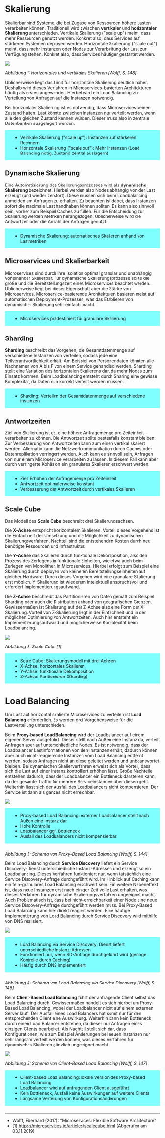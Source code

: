 # Skalierung

Skalierbar sind Systeme, die bei Zugabe von Ressourcen höhere Lasten verarbeiten können. Traditionell wird zwischen **vertikaler** und **horizontaler Skalierung** unterschieden. Vertikale Skalierung ("scale up") meint, dass mehr Ressourcen genutzt werden. Konkret also, dass Services auf stärkeren Systemen deployed werden. Horizontale Skalierung ("scale out") meint, dass mehr Instanzen oder Nodes zur Verarbeitung der Last zur Verfügung stehen. Konkret also, dass Services häufiger gestartet werden.

![](images/wolff/s148_scaling.png)

*Abbildung 1: Horizontales und vertikales Skalieren [Wolff, S. 148]*

Üblicherweise liegt das Limit für horizontale Skalierung deutlich höher. Deshalb wird dieses Verfahren in Microservices-basierten Architekturen häufig als erstes angewendet. Hierbei wird ein Load Balancing zur Verteilung von Anfragen auf die Instanzen notwendig.

Bei horizontaler Skalierung ist es notwendig, dass Microservices keinen Zustand halten. Last könnte zwischen Instanzen nur verteilt werden, wenn alle den gleichen Zustand kennen würden. Dieser muss also in zentrale Datenbanken ausgelagert werden.

<div style="background: #7FFFFF; padding: 1px 25px; margin-bottom: 25px;">

- Vertikale Skalierung ("scale up"): Instanzen auf stärkeren Rechnern
- Horizontale Skalierung ("scale out"): Mehr Instanzen (Load Balancing nötig, Zustand zentral auslagern)

</div>

## Dynamische Skalierung

Eine Automatisierung des Skalierungsprozesses wird als **dynamische Skalierung** bezeichnet. Hierbei werden also Nodes abhängig von der Last erzeugt (und wieder zerstört). Diese müssen sich beim Loadbalancing anmelden um Anfragen zu erhalten. Zu beachten ist dabei, dass Instanzen sofort die maximale Last handhaben können sollten. Es kann also sinnvoll sein, vorher zum Beispiel Caches zu füllen. Für die Entscheidung zur Skalierung werden Metriken herangezogen. Üblicherweise wird die Antwortzeit oder die Anzahl der Anfragen genutzt.

<div style="background: #7FFFFF; padding: 1px 25px; margin-bottom: 25px;">

- Dynamische Skalierung: automatisches Skalieren anhand von Lastmetriken

</div>

## Microservices und Skalierbarkeit

Microservices sind durch ihre Isolation optimal granular und unabhängig voneinander Skalierbar. Für dynamische Skalierungsprozesse sollte die größe und die Bereitstellungszeit eines Microservices beachtet werden. Üblicherweise liegt bei dieser Eigenschaft aber die Stärke von Microservices. Microservice-basierende Architekturen basieren meist auf automatischen Deployment-Prozessen, was das Etablieren von dynamischer Skalierung sehr einfach macht.

<div style="background: #7FFFFF; padding: 1px 25px; margin-bottom: 25px;">

- Microservices prädestiniert für granulare Skalierung

</div>

## Sharding

**Sharding** beschreibt das Vorgehen, die Gesamtdatenmenge auf verschiedene Instanzen von verteilen, sodass jede eine Teilverantwortlichkeit erhält. Am Beispiel von Personendaten könnten alle Nachnamen von A bis F von einem Service gehandled werden. Sharding stellt eine Variation des horizontalen Skalierens dar, da mehr Nodes zum Einsatz kommen. Beim Loadbalancing entsteht durch Sharing eine gewisse Komplexität, da Daten nun korrekt verteilt werden müssen.

<div style="background: #7FFFFF; padding: 1px 25px; margin-bottom: 25px;">

- Sharding: Verteilen der Gesamtdatenmenge auf verschiedene Instanzen

</div>

## Antwortzeiten

Ziel von Skalierung ist es, eine höhere Anfragemenge pro Zeiteinheit verarbeiten zu können. Die Antwortzeit sollte bestenfalls konstant bleiben. Zur Verbesserung von Antwortzeiten kann zum einen vertikal skaliert werden. Alternativ kann die Netzwerkkommunikation durch Caches oder Datenreplikation verringert werden. Auch kann es sinnvoll sein, Anfragen von nur einem Microservice verarbeiten zu lassen. In diesem Fall kann aber durch verringerte Kohäsion ein granulares Skalieren erschwert werden.

<div style="background: #7FFFFF; padding: 1px 25px; margin-bottom: 25px;">

- Ziel: Erhöhen der Anfragemenge pro Zeiteinheit
- Antwortzeit optimalerweise konstant
- Verbesserung der Antwortzeit durch vertikales Skalieren

</div>

## Scale Cube

Das Modell des **Scale Cube** beschreibt drei Skalierungsachsen.

Die **X-Achse** entspricht horizontalem Skalieren. Vorteil dieses Vorgehens ist die Einfachheit der Umsetzung und die Möglichkeit zu dynamischen Skalierungsverfahren. Nachteil sind die entstehenden Kosten durch neu benötigte Ressourcen und Infrastruktur.

Die **Y-Achse** das Skalieren durch funktionale Dekomposition, also den Prozess des Zerlegens in funktionale Einheiten, wie etwa auch beim Zerlegen von Monolithen in Microservices. Hierbei erfolgt zum Beispiel eine Skalierung durch deployen von kleineren Bereitstellungseinheiten auf gleicher Hardware. Durch dieses Vorgehen wird eine granulare Skalierung erst möglich. Y-Skalierung ist wiederum intelektuell anspruchsvoll und erfordert Implementierungsaufwand.

Die **Z-Achse** beschreibt das Partitionieren von Daten gemäß zum Beispiel Sharding oder auch die Distribution anhand von geografischen Grenzen. Gewissermaßen ist Skalierung auf der Z-Achse also eine Form der X-Skalierung. Vorteil von Z-Skalierung liegt in der Einfachheit und in der möglichen Optimierung von Antwortzeiten. Auch hier entsteht ein Implementierungsaufwand und möglicherweise Komplexität beim Loadbalancing.

![](images/web/scale_cube.png)

*Abbildung 2: Scale Cube [1]*

<div style="background: #7FFFFF; padding: 1px 25px; margin-bottom: 25px;">

- Scale Cube: Skalierungsmodell mit drei Achsen
- X-Achse: horizontales Skalieren
- Y-Achse: funktionale Dekomposition
- Z-Achse: Paritionieren (Sharding)

</div>

# Load Balancing

Um Last auf horizontal skalierte Microservices zu verteilen ist **Load Balancing** erforderlich. Es werden drei Vorgehensweise für die Lastverteilung unterschieden.

Beim **Proxy-based Load Balancing** wird der Loadbalancer auf einem eigenen Server ausgeführt. Dieser stellt nach Außen eine Instanz da, verteilt Anfragen aber auf unterschliedliche Nodes. Es ist notwendig, dass der Loadbalancer Lastinformationen von den Instanzen erhält, dadurch können aber auch nicht-reagierende Instanzen vom Load Balancing entfernt werden, sodass Anfragen nicht an diese geleitet werden und unbeantwortet bleiben. Bei dynamischen Skalierverfahren erweist sich als Vorteil, dass sich die Last auf einer Instanz kontrolliert erhöhen lässt. Große Nachteile entstehen dadurch, dass der Loadbalancer ein Bottleneck darstellen kann, da der gesamte Traffic für mehrere Serviceinstancen über diesen geht. Weiterhin lässt sich der Ausfall des Loadbalancers nicht kompensieren. Der Service ist dann als ganzes nicht erreichbar.

![](images/wolff/s144_lb_proxy.png)

<div style="background: #7FFFFF; padding: 1px 25px; margin-bottom: 25px;">

- Proxy-based Load Balancing: externer Loadbalancer stellt nach Außen eine Instanz dar
- Hohe Kontrolle
- Loadbalancer ggf. Bottleneck
- Ausfall des Loadbalancers nicht kompensierbar

</div>

*Abbildung 3: Schema von Proxy-Based Load Balancing [Wolff, S. 144]*

Beim Load Balancing durch **Service Discovery** liefert ein Service Discovery-Dienst unterschiedliche Instanz-Adressen und erzeugt so ein Loadbalancing. Dieses Verfahren funktioniert nur, wenn tatsächlich eine Service Discovery-Anfrage durchgeführt wird. Im Hinblick auf Caching kann ein fein-granulares Load Balancing erschwert sein. Ein weitere Nebeneffekt ist, dass neue Instanzen erst nach einiger Zeit volle Last erhalten, was dieses Verfahren für dynamische Skalierungsverfahren ungeeignet macht. Auch Problematisch ist, dass bei nicht-erreichbarkeit einer Node eine neue Service Discovery-Anfrage durchgeführt werden muss. Bei Proxy-Based Load Balancing kann hier direkt reagiert werden. Eine häufige Implementierung von Load Balancing durch Service Discovery wird mithilfe von DNS realisiert.

![](images/wolff/s146_lb_service_discovery.png)

<div style="background: #7FFFFF; padding: 1px 25px; margin-bottom: 25px;">

- Load Balancing via Service Discovery: Dienst liefert unterschiedliche Instanz-Adressen
- Funktioniert nur, wenn SD-Anfrage durchgeführt wird (geringe Kontrolle durch Caching)
- Häufig durch DNS implementiert

</div>

*Abbildung 4: Schema von Load Balancing via Service Discovery [Wolff, S. 146]*

Beim **Client-Based Load Balancing** führt der anfragende Client selbst das Load Balancing durch. Gewissermaßen handelt es sich hierbei um Proxy-Based Load Balancing, wobei der Loadbalancer nicht auf einem externen Server läuft. Der Ausfall eines Load Balancers hat somit nur für den entsprechenden Client eine Auswirkung. Weiterhin kann kein Bottleneck durch einen Load Balancer entstehen, da dieser nur Anfragen eines einzigen Clients bearbeitet. Als Nachteil stellt sich dar, dass Konfigurationen, wie zum Beispiel Änderungen bei neuen Instanzen nur sehr langsam verteilt werden können, was dieses Verfahren für dynamisches Skalieren gänzlich ungeeignet macht.

![](images/wolff/s147_lb_client.png)

*Abbildung 5: Schema von Client-Based Load Balancing [Wolff, S. 147]*

<div style="background: #7FFFFF; padding: 1px 25px; margin-bottom: 25px;">

- Client-based Load Balancing: lokale Version des Proxy-based Load Balancing
- Loadbalancer wird auf anfragenden Client ausgeführt
- Kein Bottleneck, Ausfall keine Auswirkungen auf weitere Clients
- Langsame Verteilung von Konfigurationsänderungen

</div>

---

- Wolff, Eberhard (2017): "Microservices: Flexible Software Architecture"
- [1] https://microservices.io/articles/scalecube.html (Abgerufen am 03.11.2019)
